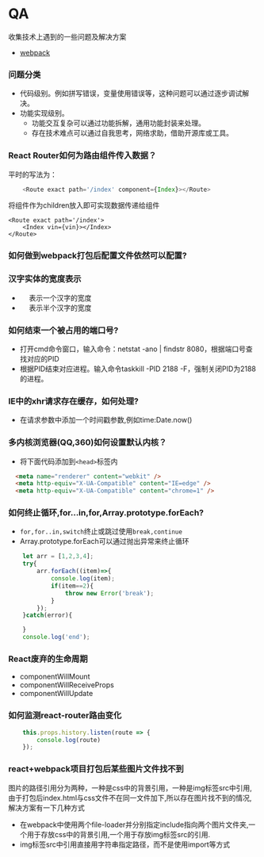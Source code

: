 # QA
收集技术上遇到的一些问题及解决方案

+ [webpack](webpack.md)
### 问题分类
+ 代码级别。例如拼写错误，变量使用错误等，这种问题可以通过逐步调试解决。
+ 功能实现级别。
    + 功能交互复杂可以通过功能拆解，通用功能封装来处理。
    + 存在技术难点可以通过自我思考，网络求助，借助开源库或工具。


### React Router如何为路由组件传入数据？
平时的写法为：
```javascript
    <Route exact path='/index' component={Index}></Route>
```
将组件作为children放入即可实现数据传递给组件
```
<Route exact path='/index'>
    <Index vin={vin}></Index>
</Route>
```

### 如何做到webpack打包后配置文件依然可以配置?

### 汉字实体的宽度表示
+ &#12288; 表示一个汉字的宽度
+ &emsp;   表示半个汉字的宽度
### 如何结束一个被占用的端口号?
+ 打开cmd命令窗口，输入命令：netstat -ano | findstr 8080，根据端口号查找对应的PID
+ 根据PID结束对应进程。输入命令taskkill -PID 2188 -F，强制关闭PID为2188的进程。

### IE中的xhr请求存在缓存，如何处理?
+ 在请求参数中添加一个时间戳参数,例如time:Date.now()
### 多内核浏览器(QQ,360)如何设置默认内核？
+ 将下面代码添加到`<head>`标签内
```html
  <meta name="renderer" content="webkit" />
  <meta http-equiv="X-UA-Compatible" content="IE=edge" />
  <meta http-equiv="X-UA-Compatible" content="chrome=1" />
```
### 如何终止循环,for...in,for,Array.prototype.forEach?
+ `for,for..in,switch`终止或跳过使用`break,continue`
+ Array.prototype.forEach可以通过抛出异常来终止循环
```javascript
    let arr = [1,2,3,4];
    try{
        arr.forEach((item)=>{
            console.log(item); 
            if(item==2){
                throw new Error('break');
            }
        });    
    }catch(error){

    }
    console.log('end');
```
### React废弃的生命周期
+ componentWillMount
+ componentWillReceiveProps
+ componentWillUpdate


### 如何监测react-router路由变化
```javascript
    this.props.history.listen(route => {
        console.log(route)
    });
```


### react+webpack项目打包后某些图片文件找不到
图片的路径引用分为两种，一种是css中的背景引用，一种是img标签src中引用,由于打包后index.html与css文件不在同一文件加下,所以存在图片找不到的情况,解决方案有一下几种方式
+ 在webpack中使用两个file-loader并分别指定include指向两个图片文件夹,一个用于存放css中的背景引用,一个用于存放img标签src的引用.
+ img标签src中引用直接用字符串指定路径，而不是使用import等方式





